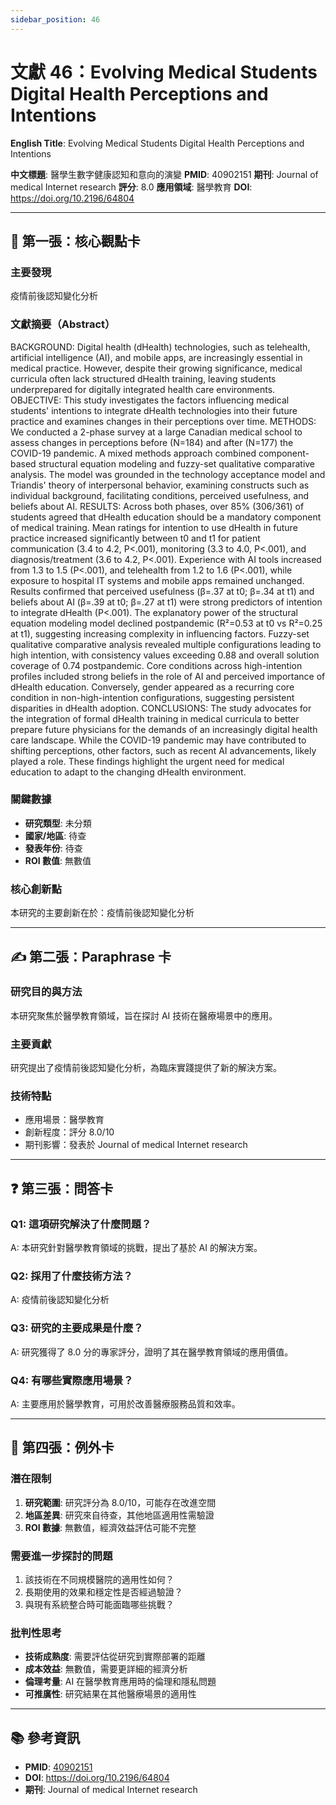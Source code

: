 ```yaml
---
sidebar_position: 46
---
```


# 文獻 46：Evolving Medical Students Digital Health Perceptions and Intentions

**English Title**: Evolving Medical Students Digital Health Perceptions and Intentions

**中文標題**: 醫學生數字健康認知和意向的演變
**PMID**: 40902151
**期刊**: Journal of medical Internet research
**評分**: 8.0
**應用領域**: 醫學教育
**DOI**: https://doi.org/10.2196/64804

---

## 📌 第一張：核心觀點卡

### 主要發現
疫情前後認知變化分析

### 文獻摘要（Abstract）
BACKGROUND: Digital health (dHealth) technologies, such as telehealth, artificial intelligence (AI), and mobile apps, are increasingly essential in medical practice. However, despite their growing significance, medical curricula often lack structured dHealth training, leaving students underprepared for digitally integrated health care environments. OBJECTIVE: This study investigates the factors influencing medical students' intentions to integrate dHealth technologies into their future practice and examines changes in their perceptions over time. METHODS: We conducted a 2-phase survey at a large Canadian medical school to assess changes in perceptions before (N=184) and after (N=177) the COVID-19 pandemic. A mixed methods approach combined component-based structural equation modeling and fuzzy-set qualitative comparative analysis. The model was grounded in the technology acceptance model and Triandis' theory of interpersonal behavior, examining constructs such as individual background, facilitating conditions, perceived usefulness, and beliefs about AI. RESULTS: Across both phases, over 85% (306/361) of students agreed that dHealth education should be a mandatory component of medical training. Mean ratings for intention to use dHealth in future practice increased significantly between t0 and t1 for patient communication (3.4 to 4.2, P&lt;.001), monitoring (3.3 to 4.0, P&lt;.001), and diagnosis/treatment (3.6 to 4.2, P&lt;.001). Experience with AI tools increased from 1.3 to 1.5 (P&lt;.001), and telehealth from 1.2 to 1.6 (P&lt;.001), while exposure to hospital IT systems and mobile apps remained unchanged. Results confirmed that perceived usefulness (β=.37 at t0; β=.34 at t1) and beliefs about AI (β=.39 at t0; β=.27 at t1) were strong predictors of intention to integrate dHealth (P&lt;.001). The explanatory power of the structural equation modeling model declined postpandemic (R²=0.53 at t0 vs R²=0.25 at t1), suggesting increasing complexity in influencing factors. Fuzzy-set qualitative comparative analysis revealed multiple configurations leading to high intention, with consistency values exceeding 0.88 and overall solution coverage of 0.74 postpandemic. Core conditions across high-intention profiles included strong beliefs in the role of AI and perceived importance of dHealth education. Conversely, gender appeared as a recurring core condition in non-high-intention configurations, suggesting persistent disparities in dHealth adoption. CONCLUSIONS: The study advocates for the integration of formal dHealth training in medical curricula to better prepare future physicians for the demands of an increasingly digital health care landscape. While the COVID-19 pandemic may have contributed to shifting perceptions, other factors, such as recent AI advancements, likely played a role. These findings highlight the urgent need for medical education to adapt to the changing dHealth environment.

### 關鍵數據
- **研究類型**: 未分類
- **國家/地區**: 待查
- **發表年份**: 待查
- **ROI 數值**: 無數值

### 核心創新點
本研究的主要創新在於：疫情前後認知變化分析

---

## ✍️ 第二張：Paraphrase 卡

### 研究目的與方法
本研究聚焦於醫學教育領域，旨在探討 AI 技術在醫療場景中的應用。

### 主要貢獻
研究提出了疫情前後認知變化分析，為臨床實踐提供了新的解決方案。

### 技術特點
- 應用場景：醫學教育
- 創新程度：評分 8.0/10
- 期刊影響：發表於 Journal of medical Internet research

---

## ❓ 第三張：問答卡

### Q1: 這項研究解決了什麼問題？
A: 本研究針對醫學教育領域的挑戰，提出了基於 AI 的解決方案。

### Q2: 採用了什麼技術方法？
A: 疫情前後認知變化分析

### Q3: 研究的主要成果是什麼？
A: 研究獲得了 8.0 分的專家評分，證明了其在醫學教育領域的應用價值。

### Q4: 有哪些實際應用場景？
A: 主要應用於醫學教育，可用於改善醫療服務品質和效率。

---

## 🤔 第四張：例外卡

### 潛在限制
1. **研究範圍**: 研究評分為 8.0/10，可能存在改進空間
2. **地區差異**: 研究來自待查，其他地區適用性需驗證
3. **ROI 數據**: 無數值，經濟效益評估可能不完整

### 需要進一步探討的問題
1. 該技術在不同規模醫院的適用性如何？
2. 長期使用的效果和穩定性是否經過驗證？
3. 與現有系統整合時可能面臨哪些挑戰？

### 批判性思考
- **技術成熟度**: 需要評估從研究到實際部署的距離
- **成本效益**: 無數值，需要更詳細的經濟分析
- **倫理考量**: AI 在醫學教育應用時的倫理和隱私問題
- **可推廣性**: 研究結果在其他醫療場景的適用性

---

## 📚 參考資訊
- **PMID**: [40902151](https://pubmed.ncbi.nlm.nih.gov/40902151/)
- **DOI**: https://doi.org/10.2196/64804
- **期刊**: Journal of medical Internet research
